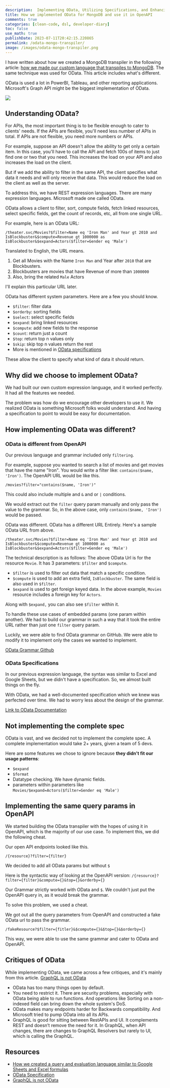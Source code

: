 ```yaml
---
description:  Implementing OData, Utilizing Specifications, and Enhancing API Flexibility.
title: How we implemented OData for MongoDB and use it in OpenAPI
comments: true
categories: [clean-code, dsl, developer-diary]
toc: false
use_math: true
publishDate: 2023-07-11T20:42:15.220865
permalink: /odata-mongo-transpiler/
image: /images/odata-mongo-transpiler.png
---
```


I have written about how we created a MongoDB transpiler in the following article: [how we made our custom language that transpiles to MongoDB](/creating-an-excel-like-language). The same technique was used for OData. This article includes what's different.

OData is used a lot in PowerBI, Tableau, and other reporting applications. Microsoft's Graph API might be the biggest implementation of OData.

![](/images/odata-mongo-transpiler.png)

## Understanding OData?

For APIs, the most important thing is to be flexible enough to cater to clients' needs. If the APIs are flexible, you'll need less number of APIs in total. If APIs are not flexible, you need more numbers or APIs.

For example, suppose an API doesn't allow the ability to get only a certain item. In this case, you'll have to call the API and fetch 100s of items to just find one or two that you need. This increases the load on your API and also increases the load on the client.

But if we add the ability to filter in the same API, the client specifies what data it needs and will only receive that data. This would reduce the load on the client as well as the server.

To address this, we have REST expression languages. There are many expression languages. Microsoft made one called OData.

OData allows a client to filter, sort, compute fields, fetch linked resources, select specific fields, get the count of records, etc, all from one single URL.

For example, here is an OData URL:

`/theater.svc/Movies?$filter=Name eq 'Iron Man' and Year gt 2010 and IsBlockbuster&$compute=Revenue gt 1000000 as IsBlockbuster&$expand=Actors($filter=Gender eq 'Male')`

Translated to English, the URL means.

1. Get all Movies with the Name `Iron Man` and Year after `2010` that are Blockbusters.
2. Blockbusters are movies that have Revenue of more than `1000000`
3. Also, bring the related `Male` Actors

I'll explain this particular URL later.

OData has different system parameters. Here are a few you should know.

- `$filter`: filter data
- `$orderby`: sorting fields
- `$select`: select specific fields
- `$expand`: bring linked resources
- `$compute`: add new fields to the response
- `$count`: return just a count
- `$top`: return top n values only
- `$skip`: skip top n values return the rest
- More is mentioned in [OData specifications](https://docs.oasis-open.org/odata/odata/v4.01/odata-v4.01-part2-url-conventions.html "‌")

These allow the client to specify what kind of data it should return.

## Why did we choose to implement OData?

We had built our own custom expression language, and it worked perfectly. It had all the features we needed.

The problem was how do we encourage other developers to use it. We realized OData is something Microsoft folks would understand. And having a specification to point to would be easy for documentation.

## How implementing OData was different?

### OData is different from OpenAPI

Our previous language and grammar included only `filtering`.

For example, suppose you wanted to search a list of movies and get movies that have the name "Iron". You would write a filter like: `contains($name, 'Iron')`. The OpenAPI URL would be like this.

```
/movies?filter="contains($name, 'Iron')"
```

This could also include multiple and `&` and or `|` conditions.

We would extract out the `filter` query param manually and only pass the value to the grammar. So, in the above case, only `contains($name, 'Iron')` would be passed.

OData was different. OData has a different URL Entirely. Here's a sample OData URL from above.

`/theater.svc/Movies?$filter=Name eq 'Iron Man' and Year gt 2010 and IsBlockbuster&$compute=Revenue gt 1000000 as IsBlockbuster&$expand=Actors($filter=Gender eq 'Male')`

The technical description is as follows:
The above OData Url is for the resource `Movie`. It has 3 parameters: `$filter` and `$compute`.

- `$filter` is used to filter out data that match a specific condition.
- `$compute` is used to add an extra field, `IsBlockbuster`. The same field is also used in `$filter`.
- `$expand` is used to get foreign keyed data. In the above example, `Movies` resource includes a foreign key for `Actors`.

Along with `$expand,` you can also see `$filter` within it.

To handle these use cases of embedded params (one param within another). We had to build our grammar in such a way that it took the entire URL rather than just one `filter` query param.

Luckily, we were able to find OData grammar on GitHub. We were able to modify it to implement only the cases we wanted to implement.

[OData Grammar Github](https://github.com/luca-vercelli/odata-jpa-mini/blob/master/odata-jpa-mini/src/main/antlr4/odata/antlr/ODataLexer.g4 "‌")

### OData Specifications

In our previous expression language, the syntax was similar to Excel and Google Sheets, but we didn't have a specification. So, we almost built things on the fly.

With OData, we had a well-documented specification which we knew was perfected over time. We had to worry less about the design of the grammar.

[Link to OData Documentation](https://docs.oasis-open.org/odata/odata/v4.01/odata-v4.01-part2-url-conventions.html "‌")

## Not implementing the complete spec

OData is vast, and we decided not to implement the complete spec. A complete implementation would take 2+ years, given a team of 5 devs.

Here are some features we chose to ignore because **they didn't fit our usage patterns**:

- `$expand`
- `$format`
- Datatype checking. We have dynamic fields.
- parameters within parameters like `Movies/$expand=Actors($filter=Gender eq 'Male')`

## Implementing the same query params in OpenAPI

We started building the OData transpiler with the hopes of using it in OpenAPI, which is the majority of our use case. To implement this, we did the following cheat.

Our open API endpoints looked like this.

`/{resource}?filter={filter}`

We decided to add all OData params but without `$`

Here is the syntactic way of looking at the OpenAPI version: `/{resource}?filter={filter}&compute={}&top={}&orderby={}`

Our Grammar strictly worked with OData and `$`. We couldn't just put the OpenAPI query in, as it would break the grammar.

To solve this problem, we used a cheat.

We got out all the query parameters from OpenAPI and constructed a fake OData url to pass the grammar.

`/fakeResource?$filter={fitler}&$compute={}&$top={}&$orderby={}`

This way, we were able to use the same grammar and cater to OData and OpenAPI.

## Critiques of OData

While implementing OData, we came across a few critiques, and it's mainly from this article. [GraphQL is not OData](https://jeffhandley.com/2018-09-13/graphql-is-not-odata "‌")

- OData has too many things open by default.
- You need to restrict it. There are security problems, especially with OData being able to run functions. And operations like Sorting on a non-indexed field can bring down the whole system's DoS.
- OData makes many endpoints harder for Backwards compatibility. And Microsoft tried to pump OData into all its APIs.
- GraphQL is good for sitting between RestAPIs and UI. It complements REST and doesn’t remove the need for it. In GraphQL, when API changes, there are changes to GraphQL Resolvers but rarely to UI, which is calling the GraphQL.

## Resources

- [How we created a query and evaluation language similar to Google Sheets and Excel formulas](https://www.ankushchoubey.com/creating-an-excel-like-language/)
- [OData Specification](https://docs.oasis-open.org/odata/odata/v4.01/odata-v4.01-part2-url-conventions.html)
- [GraphQL is not OData](https://jeffhandley.com/2018-09-13/graphql-is-not-odata)